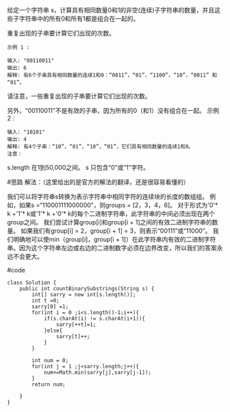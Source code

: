 给定一个字符串 s，计算具有相同数量0和1的非空(连续)子字符串的数量，并且这些子字符串中的所有0和所有1都是组合在一起的。

重复出现的子串要计算它们出现的次数。
```
示例 1 :

输入: "00110011"
输出: 6
解释: 有6个子串具有相同数量的连续1和0：“0011”，“01”，“1100”，“10”，“0011” 和 “01”。
```
请注意，一些重复出现的子串要计算它们出现的次数。

另外，“00110011”不是有效的子串，因为所有的0（和1）没有组合在一起。
示例 2 :
```
输入: "10101"
输出: 4
解释: 有4个子串：“10”，“01”，“10”，“01”，它们具有相同数量的连续1和0。
注意：
```
s.length 在1到50,000之间。
s 只包含“0”或“1”字符。


#思路
解法：（这里给出的是官方的解法的翻译，还是很容易看懂的）

我们可以将字符串s转换为表示字符串中相同字符的连续块的长度的数组组。
例如，如果s =“110001111000000”，则groups = [2，3，4，6]。
对于形式为'0'* k +'1'* k或'1'* k +'0'* k的每个二进制字符串，此字符串的中间必须出现在两个group之间。 
我们尝试计算group[i]和group[i + 1]之间的有效二进制字符串的数量。
如果我们有group[i] = 2，group[i + 1] = 3，则表示“00111”或“11000”。
我们明确地可以使min（group[i]，group[i + 1]）在此字符串内有效的二进制字符串。因为这个字符串左边或右边的二进制数字必须在边界改变，所以我们的答案永远不会更大。

#code
```
class Solution {
    public int countBinarySubstrings(String s) {
        int[] sarry = new int[s.length()];
		int t =0;
		sarry[0] =1;
		for(int i = 0 ;i<s.length()-1;i++){
			if(s.charAt(i) != s.charAt(i+1)){
				sarry[++t]=1;
			}else{
				sarry[t]++;
			}
		}
		
		int num = 0;
		for(int j = 1 ;j<sarry.length;j++){
			num+=Math.min(sarry[j],sarry[j-1]);
		}
		return num;
        
    }
}
```
